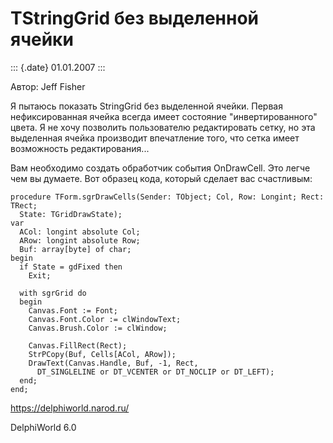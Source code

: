 TStringGrid без выделенной ячейки
=================================

::: {.date}
01.01.2007
:::

Автор: Jeff Fisher

Я пытаюсь показать StringGrid без выделенной ячейки. Первая
нефиксированная ячейка всегда имеет состояние \"инвертированного\"
цвета. Я не хочу позволить пользователю редактировать сетку, но эта
выделенная ячейка производит впечатление того, что сетка имеет
возможность редактирования\...

Вам необходимо создать обработчик события OnDrawCell. Это легче чем вы
думаете. Вот образец кода, который сделает вас счастливым:

    procedure TForm.sgrDrawCells(Sender: TObject; Col, Row: Longint; Rect: TRect;
      State: TGridDrawState);
    var
      ACol: longint absolute Col;
      ARow: longint absolute Row;
      Buf: array[byte] of char;
    begin
      if State = gdFixed then
        Exit;
     
      with sgrGrid do
      begin
        Canvas.Font := Font;
        Canvas.Font.Color := clWindowText;
        Canvas.Brush.Color := clWindow;
     
        Canvas.FillRect(Rect);
        StrPCopy(Buf, Cells[ACol, ARow]);
        DrawText(Canvas.Handle, Buf, -1, Rect,
          DT_SINGLELINE or DT_VCENTER or DT_NOCLIP or DT_LEFT);
      end;
    end;
     
     

<https://delphiworld.narod.ru/>

DelphiWorld 6.0
